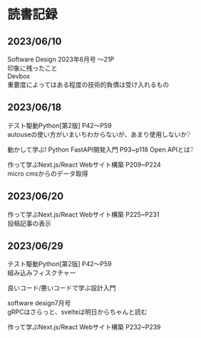 # 読書記録  
## 2023/06/10  
Software Design 2023年6月号 〜21P  
印象に残ったこと  
Devbox  
重要度によってはある程度の技術的負債は受け入れるもの  

## 2023/06/18  
テスト駆動Python[第2版] P42〜P59  
autouseの使い方がいまいちわからないが、あまり使用しないか❔  

動かして学ぶ! Python FastAPI開発入門 P93~p118
Open APIとは❔  

作って学ぶNext.js/React Webサイト構築 P209~P224  
micro cmsからのデータ取得

## 2023/06/20  
作って学ぶNext.js/React Webサイト構築 P225~P231  
投稿記事の表示  

## 2023/06/29  
テスト駆動Python[第2版] P42〜P59  
組み込みフィスクチャー  

良いコード/悪いコードで学ぶ設計入門  

software design7月号  
gRPCはさらっと、svelteは明日からちゃんと読む  

作って学ぶNext.js/React Webサイト構築 P232~P239  

